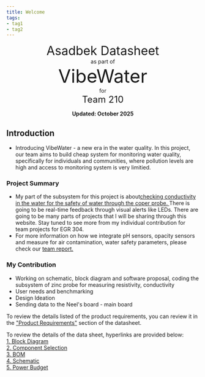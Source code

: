 ```yaml
---
title: Welcome
tags:
- tag1
- tag2
---
```

<center>
<font size= "6">Asadbek Datasheet</font><br>
as part of<br>
<font size= "8"> VibeWater</font><br>
for<br>
<font size= "5"> Team 210 </font><br>

**Updated: October 2025**
</center>

## Introduction

* Introducing VibeWater - a new era in the water quality. In this project, our team aims to build cheap system for monitoring water quality, specifically for individuals and communities, where pollution levels are high and access to monitoring system is very limitied. 

### Project Summary

* My part of the subsystem for this project is about<ins>checking conductivity in the water for the safety of water through the coper probe. </ins> There is going to be real-time feedback through visual alerts like LEDs. There are going to be many parts of projects that I will be sharing through this website. Stay tuned to see more from my individual contribution for team projects for EGR 304.
* For more information on how we integrate pH sensors, opacity sensors and measure for air contamination, water safety parameters, please check our [team report.](https://egr304-2025-f-210.github.io/)


### My Contribution

* Working on schematic, block diagram and software proposal, coding the subsystem of zinc probe for measuring resistivity, conductivity
* User needs and benchmarking
* Design Ideation
* Sending data to the Neel's board - main board

To review the details listed of the product requirements, you can review it in the ["Product Requirements"](https://egr304-2025-f-210.github.io/04-Product-Requirements/) section of the datasheet.


To review the details of the data sheet, hyperlinks are provided below: <br>
[1. Block Diagram](https://mraruziev.github.io/01-Block-Diagram/Block-Diagram/) <br> 
[2. Component Selection](https://mraruziev.github.io/02-Component-Selection/Component-Selection/) <br> 
[3. BOM](https://mraruziev.github.io/03-BOM/BOM/) <br> 
[4. Schematic](https://mraruziev.github.io/04-Schematic/schematic/) <br> 
[5. Power Budget](https://mraruziev.github.io/05-Power-Budget/Power-Budget/) <br> 
